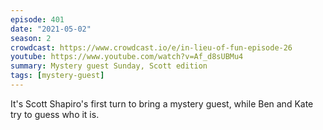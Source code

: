 ```yaml
---
episode: 401
date: "2021-05-02"
season: 2
crowdcast: https://www.crowdcast.io/e/in-lieu-of-fun-episode-26
youtube: https://www.youtube.com/watch?v=Af_d8sUBMu4
summary: Mystery guest Sunday, Scott edition
tags: [mystery-guest]
---
```

It's Scott Shapiro's first turn to bring a mystery guest, while Ben and Kate try to guess who it is.
